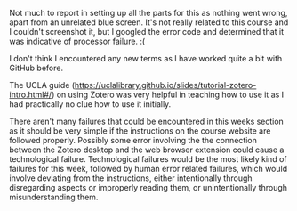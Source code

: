Not much to report in setting up all the parts for this as nothing went wrong, apart from an unrelated blue screen. 
It's not really related to this course and I couldn't screenshot it, but I googled the error code and determined that it 
was indicative of processor failure. :(

I don't think I encountered any new terms as I have worked quite a bit with GitHub before. 

The UCLA guide (https://uclalibrary.github.io/slides/tutorial-zotero-intro.html#/) on using Zotero was very helpful in teaching
how to use it as I had practically no clue how to use it initially.

There aren't many failures that could be encountered in this weeks section as it should be very simple if the instructions on the
course website are followed properly. Possibly some error involving the the connection between the Zotero desktop and the web browser
extension could cause a technological failure. Technological failures would be the most likely kind of failures for this week, followed
by human error related failures, which would involve deviating from the instructions, either intentionally through disregarding aspects
or improperly reading them, or unintentionally through misunderstanding them.
